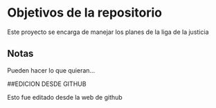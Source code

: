 # Objetivos de la repositorio

Este proyecto se encarga de manejar los planes de la liga de la justicia


## Notas
Pueden hacer lo que quieran...

##EDICION DESDE GITHUB

Esto fue editado desde la web de github

